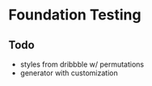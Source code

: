 Foundation Testing
==================

Todo
----

* styles from dribbble w/ permutations
* generator with customization
